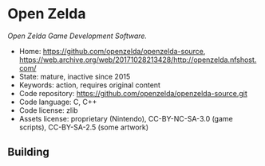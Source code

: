 # Open Zelda

_Open Zelda Game Development Software._

- Home: https://github.com/openzelda/openzelda-source, https://web.archive.org/web/20171028213428/http://openzelda.nfshost.com/
- State: mature, inactive since 2015
- Keywords: action, requires original content
- Code repository: https://github.com/openzelda/openzelda-source.git
- Code language: C, C++
- Code license: zlib
- Assets license: proprietary (Nintendo), CC-BY-NC-SA-3.0 (game scripts), CC-BY-SA-2.5 (some artwork)

## Building

